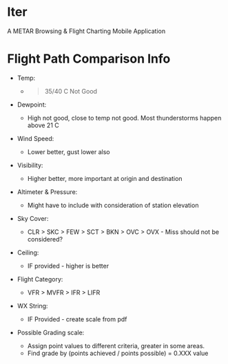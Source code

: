 # Iter
A METAR Browsing &amp; Flight Charting Mobile Application


# Flight Path Comparison Info
- Temp:
    - > 35/40 C Not Good
- Dewpoint:
    - High not good, close to temp not good. Most thunderstorms happen above 21 C
- Wind Speed:
    - Lower better, gust lower also
- Visibility:
    - Higher better, more important at origin and destination
- Altimeter & Pressure:
    - Might have to include with consideration of station elevation
- Sky Cover:
    - CLR > SKC > FEW > SCT > BKN > OVC > OVX - Miss should not be considered?
- Ceiling:
    - IF provided - higher is better
- Flight Category:
    - VFR > MVFR > IFR > LIFR
- WX String:
    - IF Provided - create scale from pdf

- Possible Grading scale:
    - Assign point values to different criteria, greater in some areas.
    - Find grade by (points achieved / points possible) = 0.XXX value
